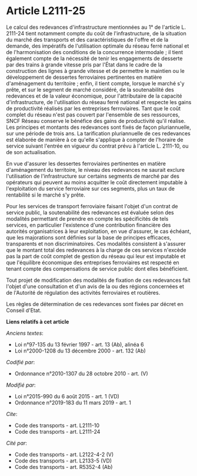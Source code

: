 # Article L2111-25

Le calcul des redevances d'infrastructure mentionnées au 1° de l'article L. 2111-24 tient notamment compte du coût de
l'infrastructure, de la situation du marché des transports et des caractéristiques de l'offre et de la demande, des
impératifs de l'utilisation optimale du réseau ferré national et de l'harmonisation des conditions de la concurrence
intermodale ; il tient également compte de la nécessité de tenir les engagements de desserte par des trains à grande vitesse
pris par l'État dans le cadre de la construction des lignes à grande vitesse et de permettre le maintien ou le développement
de dessertes ferroviaires pertinentes en matière d'aménagement du territoire ; enfin, il tient compte, lorsque le marché s'y
prête, et sur le segment de marché considéré, de la soutenabilité des redevances et de la valeur économique, pour
l'attributaire de la capacité d'infrastructure, de l'utilisation du réseau ferré national et respecte les gains de
productivité réalisés par les entreprises ferroviaires. Tant que le coût complet du réseau n'est pas couvert par l'ensemble
de ses ressources, SNCF Réseau conserve le bénéfice des gains de productivité qu'il réalise. Les principes et montants des
redevances sont fixés de façon pluriannuelle, sur une période de trois ans. La tarification pluriannuelle de ces redevances
est élaborée de manière à ce qu'elle s'applique à compter de l'horaire de service suivant l'entrée en vigueur du contrat
prévu à l'article L. 2111-10, ou de son actualisation. 

En vue d'assurer les dessertes ferroviaires pertinentes en matière d'aménagement du territoire, le niveau des redevances ne
saurait exclure l'utilisation de l'infrastructure sur certains segments de marché par des opérateurs qui peuvent au moins
acquitter le coût directement imputable à l'exploitation du service ferroviaire sur ces segments, plus un taux de rentabilité
si le marché s'y prête. 

Pour les services de transport ferroviaire faisant l'objet d'un contrat de service public, la soutenabilité des redevances
est évaluée selon des modalités permettant de prendre en compte les spécificités de tels services, en particulier l'existence
d'une contribution financière des autorités organisatrices à leur exploitation, en vue d'assurer, le cas échéant, que les
majorations sont définies sur la base de principes efficaces, transparents et non discriminatoires. Ces modalités consistent
à s'assurer que le montant total des redevances à la charge de ces services n'excède pas la part de coût complet de gestion
du réseau qui leur est imputable et que l'équilibre économique des entreprises ferroviaires est respecté en tenant compte des
compensations de service public dont elles bénéficient. 

Tout projet de modification des modalités de fixation de ces redevances fait l'objet d'une consultation et d'un avis de la ou
des régions concernées et de l'Autorité de régulation des activités ferroviaires et routières. 

Les règles de détermination de ces redevances sont fixées par décret en Conseil d'Etat.

**Liens relatifs à cet article**

_Anciens textes_:

  - Loi n°97-135 du 13 février 1997 - art. 13 (Ab), alinéa 6
  - Loi n°2000-1208 du 13 décembre 2000 - art. 132 (Ab)

_Codifié par_:

  - Ordonnance n°2010-1307 du 28 octobre 2010 - art. (V)

_Modifié par_:

  - Loi n°2015-990 du 6 août 2015 - art. 1 (VD)
  - Ordonnance n°2019-183 du 11 mars 2019 - art. 1

_Cite_:

  - Code des transports - art. L2111-10
  - Code des transports - art. L2111-24

_Cité par_:

  - Code des transports - art. L2122-4-2 (V)
  - Code des transports - art. L2133-5 (VD)
  - Code des transports - art. R5352-4 (Ab)
